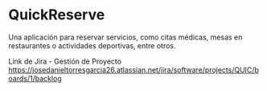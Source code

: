 # QuickReserve
Una aplicación para reservar servicios, como citas médicas, mesas en restaurantes o actividades deportivas, entre otros.

Link de Jira - Gestión de Proyecto
https://josedanieltorresgarcia26.atlassian.net/jira/software/projects/QUIC/boards/1/backlog
